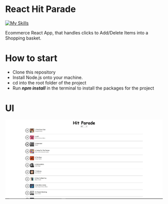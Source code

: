 # React Hit Parade


[![My Skills](https://skillicons.dev/icons?i=js,react,html,css)](https://skillicons.dev)

Ecommerce React App, that handles clicks to Add/Delete Items into a Shopping basket. 

# How to start

* Clone this repository
* Install Node.js onto your machine.
* cd into the root folder of the project
* Run ***npm install*** in the terminal to install the packages for the project


# UI

![Hit Parade](./imgs/HitParade.JPG)